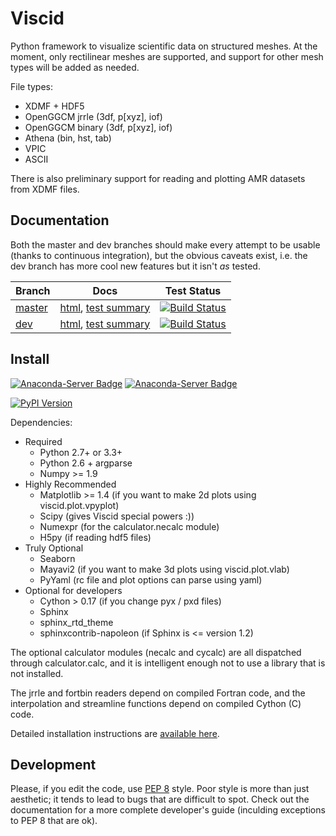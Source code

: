# Viscid #

Python framework to visualize scientific data on structured meshes. At the moment,
only rectilinear meshes are supported, and support for other mesh types will be added as needed.

File types:
+ XDMF + HDF5
+ OpenGGCM jrrle (3df, p[xyz], iof)
+ OpenGGCM binary (3df, p[xyz], iof)
+ Athena (bin, hst, tab)
+ VPIC
+ ASCII

There is also preliminary support for reading and plotting AMR datasets from XDMF files.

## Documentation ##

Both the master and dev branches should make every attempt to be usable (thanks to continuous integration), but the obvious caveats exist, i.e. the dev branch has more cool new features but it isn't _as_ tested.

Branch                                                      | Docs                                                                      | Test Status
------------- | ------------------------------------------------------------------------- | -----------------------
[master](https://github.com/KristoforMaynard/Viscid)        | [html](http://kristoformaynard.github.io/Viscid-docs/docs/master/index.html), [test summary](http://kristoformaynard.github.io/Viscid-docs/summary/master-2.7/index.html)   | [![Build Status](https://travis-ci.org/KristoforMaynard/Viscid.svg?branch=master)](https://travis-ci.org/KristoforMaynard/Viscid)
[dev](https://github.com/KristoforMaynard/Viscid/tree/dev)  | [html](http://kristoformaynard.github.io/Viscid-docs/docs/dev/index.html), [test summary](http://kristoformaynard.github.io/Viscid-docs/summary/dev-2.7/index.html)      | [![Build Status](https://travis-ci.org/KristoforMaynard/Viscid.svg?branch=dev)](https://travis-ci.org/KristoforMaynard/Viscid)

## Install ##

[![Anaconda-Server Badge](https://anaconda.org/kristoformaynard/viscid/badges/version.svg)](https://anaconda.org/kristoformaynard/viscid) [![Anaconda-Server Badge](https://anaconda.org/kristoformaynard/viscid/badges/platforms.svg)](https://anaconda.org/kristoformaynard/viscid)

[![PyPI Version](https://img.shields.io/pypi/v/Viscid.svg)](https://pypi.org/project/Viscid/)

Dependencies:

+ Required
  + Python 2.7+ or 3.3+
  + Python 2.6 + argparse
  + Numpy >= 1.9
+ Highly Recommended
  + Matplotlib >= 1.4 (if you want to make 2d plots using viscid.plot.vpyplot)
  + Scipy (gives Viscid special powers :))
  + Numexpr (for the calculator.necalc module)
  + H5py (if reading hdf5 files)
+ Truly Optional
  + Seaborn
  + Mayavi2 (if you want to make 3d plots using viscid.plot.vlab)
  + PyYaml (rc file and plot options can parse using yaml)
+ Optional for developers
  + Cython > 0.17 (if you change pyx / pxd files)
  + Sphinx
  + sphinx_rtd_theme
  + sphinxcontrib-napoleon (if Sphinx is <= version 1.2)

The optional calculator modules (necalc and cycalc) are all dispatched through
calculator.calc, and it is intelligent enough not to use a library that is not
installed.

The jrrle and fortbin readers depend on compiled Fortran code, and the interpolation and streamline functions depend on compiled Cython (C) code.

Detailed installation instructions are [available here](http://kristoformaynard.github.io/Viscid-docs/docs/master/installation.html).

## Development ##

Please, if you edit the code, use [PEP 8](https://www.python.org/dev/peps/pep-0008/) style. Poor style is more than just aesthetic; it tends to lead to bugs that are difficult to spot. Check out the documentation for a more complete developer's guide (inculding exceptions to PEP 8 that are ok).
